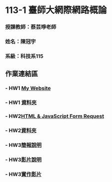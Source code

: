 # 113-1 臺師大網際網路概論

### 授課教師：蔡芸琤老師

### 姓名：陳冠宇

### 系級：科技系115

## 作業連結區

### - HW1 [My Website](https://guanyu1127.github.io/-guanyu1127-gibhub.io-Webpage/)
### - HW1 [資料夾](https://github.com/guanyu1127/Web/tree/main/HW_1)

### - HW2[HTML & JavaScript Form Request](https://youtu.be/Xbj5C3J6WHg)
### - HW2[資料夾](https://github.com/guanyu1127/Web/tree/main/HW_2)

### - HW3[簡報說明](https://github.com/guanyu1127/Web/blob/main/%EF%BC%A8%EF%BC%B73/%EF%BC%A8%EF%BC%B7%EF%BC%93.pdf)
### - HW3[影片說明](https://youtu.be/fWrlU547gCc)
### - HW3[實作影片]((https://youtu.be/UmvaXbLuVOY))
